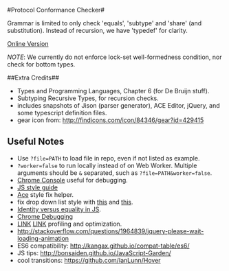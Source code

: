 
#Protocol Conformance Checker#

Grammar is limited to only check 'equals', 'subtype' and 'share' (and substitution).
Instead of recursion, we have 'typedef' for clarity.

[Online Version](http://fmilitao.github.io/protocol-conformance/editor.html)


*NOTE*: We currently do not enforce lock-set well-formedness condition, nor check for bottom types.

##Extra Credits##

- Types and Programming Languages, Chapter 6 (for De Bruijn stuff).
- Subtyping Recursive Types, for recursion checks.
- includes snapshots of Jison (parser generator), ACE Editor, jQuery, and some typescript definition files.
- gear icon from: http://findicons.com/icon/84346/gear?id=429415


## Useful Notes ##

  * Use `?file=PATH` to load file in repo, even if not listed as example.
  * `?worker=false` to run locally instead of on Web Worker. Multiple arguments should be `&` separated, such as `?file=PATH&worker=false`.
  * [Chrome Console](https://developers.google.com/chrome-developer-tools/docs/console) useful for debugging.
  * [JS style guide](http://google-styleguide.googlecode.com/svn/trunk/javascriptguide.xml)
  * [Ace](http://ace.ajax.org/tool/mode_creator.html) style fix helper.
  * fix drop down list style with [this](http://danielneumann.com/blog/how-to-style-dropdown-with-css-only/) and [this](http://stackoverflow.com/questions/1337149/how-do-i-style-form-drop-down-lists).
  * [Identity versus equality in JS](http://stackoverflow.com/questions/359494/does-it-matter-which-equals-operator-vs-i-use-in-javascript-comparisons).
  * [Chrome Debugging](https://developers.google.com/chrome-developer-tools/docs/javascript-debugging)
  * [LINK](https://developers.google.com/chrome-developer-tools/docs/heap-profiling) [LINK](https://developers.google.com/speed/articles/optimizing-javascript) profiling and optimization.
  * http://stackoverflow.com/questions/1964839/jquery-please-wait-loading-animation
  * ES6 compatibility: http://kangax.github.io/compat-table/es6/
  * JS tips: http://bonsaiden.github.io/JavaScript-Garden/
  * cool transitions: https://github.com/IanLunn/Hover
